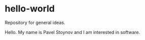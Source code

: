 # hello-world
Repository for general ideas.

Hello. 
My name is Pavel Stoynov and I am interested in software.
